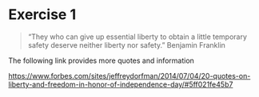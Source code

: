 # Exercise 1

> “They who can give up essential liberty to obtain a little temporary safety deserve neither liberty nor safety.”
Benjamin Franklin

The following link provides more quotes and information

 https://www.forbes.com/sites/jeffreydorfman/2014/07/04/20-quotes-on-liberty-and-freedom-in-honor-of-independence-day/#5ff021fe45b7
